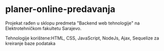 # planer-online-predavanja
Projekat rađen u sklopu predmeta "Backend web tehnologije" na Elektrotehničkom fakultetu Sarajevo.

Tehnologije korištene:HTML, CSS, JavaScript, NodeJs, Ajax, Sequelize za kreiranje baze podataka
